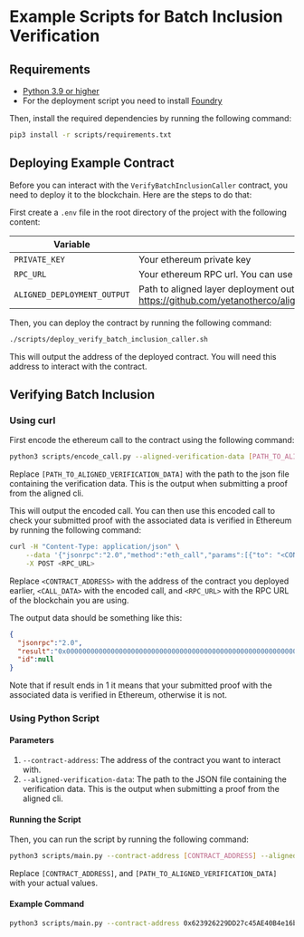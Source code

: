 # Example Scripts for Batch Inclusion Verification

## Requirements

- [Python 3.9 or higher](https://www.python.org/downloads/) 
- For the deployment script you need to install [Foundry](https://book.getfoundry.sh/getting-started/installation)

Then, install the required dependencies by running the following command:

```bash
pip3 install -r scripts/requirements.txt
```

## Deploying Example Contract

Before you can interact with the `VerifyBatchInclusionCaller` contract, you need to deploy it to the blockchain. Here are the steps to do that:

First create a `.env` file in the root directory of the project with the following content:

| Variable                    | Value                                                                                                                                                                                                                                   |
|-----------------------------|-----------------------------------------------------------------------------------------------------------------------------------------------------------------------------------------------------------------------------------------|
| `PRIVATE_KEY`               | Your ethereum private key                                                                                                                                                                                                               |
| `RPC_URL`                   | Your ethereum RPC url. You can use public node: https://ethereum-holesky-rpc.publicnode.com                                                                                                                                             |
| `ALIGNED_DEPLOYMENT_OUTPUT` | Path to aligned layer deployment output. This is needed to get service manager address. You can get it from https://github.com/yetanotherco/aligned_layer/blob/main/contracts/script/output/holesky/alignedlayer_deployment_output.json |

Then, you can deploy the contract by running the following command:

```bash
./scripts/deploy_verify_batch_inclusion_caller.sh
```

This will output the address of the deployed contract. You will need this address to interact with the contract.

## Verifying Batch Inclusion

### Using curl

First encode the ethereum call to the contract using the following command:

```bash
python3 scripts/encode_call.py --aligned-verification-data [PATH_TO_ALIGNED_VERIFICATION_DATA]
```

Replace `[PATH_TO_ALIGNED_VERIFICATION_DATA]` with the path to the json file containing the verification data. 
This is the output when submitting a proof from the aligned cli.

This will output the encoded call. You can then use this encoded call to check your submitted proof with the associated data is verified in Ethereum by running the following command:

```bash
curl -H "Content-Type: application/json" \
    --data '{"jsonrpc":"2.0","method":"eth_call","params":[{"to": "<CONTRACT_ADDRESS>", "data": "<CALL_DATA>"}]}]' \
    -X POST <RPC_URL>
```

Replace `<CONTRACT_ADDRESS>` with the address of the contract you deployed earlier, `<CALL_DATA>` with the encoded call, 
and `<RPC_URL>` with the RPC URL of the blockchain you are using.

The output data should be something like this:

```json
{
  "jsonrpc":"2.0",
  "result":"0x0000000000000000000000000000000000000000000000000000000000000001",
  "id":null
}
```

Note that if result ends in 1 it means that your submitted proof with the associated data is verified in Ethereum, otherwise it is not.

### Using Python Script

#### Parameters

1. `--contract-address`: The address of the contract you want to interact with.
2. `--aligned-verification-data`: The path to the JSON file containing the verification data. This is the output when submitting a proof from the aligned cli.

#### Running the Script

Then, you can run the script by running the following command:
```bash
python3 scripts/main.py --contract-address [CONTRACT_ADDRESS] --aligned-verification-data [PATH_TO_ALIGNED_VERIFICATION_DATA]
```

Replace `[CONTRACT_ADDRESS]`, and `[PATH_TO_ALIGNED_VERIFICATION_DATA]` with your actual values.

#### Example Command

```bash
python3 scripts/main.py --contract-address 0x623926229DD27c45AE40B4e16ba4CD6522fC4d22 --aligned-verification-data ../../aligned_verification_data/7553cb14bff387c06e016cb3e7946e91d9fe44a54ad5d888ce8343ddb16116a7_118.json
```
